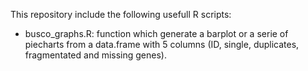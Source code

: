 This repository include the following usefull R scripts: 
- busco_graphs.R: function which generate a barplot or a serie of piecharts from a data.frame with 5 columns (ID, single, duplicates, fragmentated and missing genes). 

